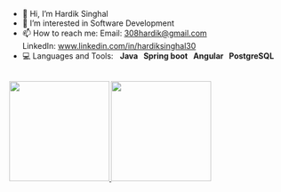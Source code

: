 - 👋 Hi, I’m Hardik Singhal
- 👀 I’m interested in Software Development
- 📫 How to reach me: 
  Email: 308hardik@gmail.com <br/>
  LinkedIn: www.linkedin.com/in/hardiksinghal30
  <br/>
- 💻 Languages and Tools: &nbsp; <B>Java<B/> &nbsp; <B>Spring boot<B/> &nbsp; <B>Angular<B/> &nbsp; <B>PostgreSQL<B/>

<br/>

<a href="https://github.com/hardik3008">
  <img height="180em" src="https://github-readme-stats.vercel.app/api?username=hardik3008&theme=buefy&show_icons=true" />
  <img height="180em" src="https://github-readme-stats.vercel.app/api/top-langs/?username=hardik3008&theme=buefy&layout=compact" />
</a>
